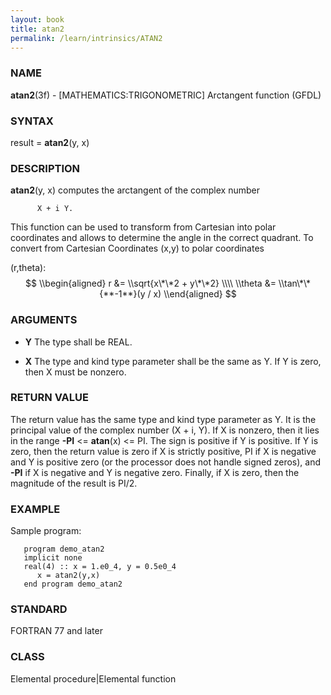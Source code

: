 ```yaml
---
layout: book
title: atan2
permalink: /learn/intrinsics/ATAN2
---
```

### NAME

**atan2**(3f) - \[MATHEMATICS:TRIGONOMETRIC\] Arctangent function
(GFDL)

### SYNTAX

result = **atan2**(y, x)

### DESCRIPTION

**atan2**(y, x) computes the arctangent of the complex number

```
      X + i Y.
```

This function can be used to transform from Cartesian into polar
coordinates and allows to determine the angle in the correct quadrant.
To convert from Cartesian Coordinates (x,y) to polar coordinates

(r,theta): $$ \\begin{aligned} r &= \\sqrt{x\*\*2 + y\*\*2} \\\\ \\theta
&= \\tan\*\*{**-1**}(y / x) \\end{aligned} $$

### ARGUMENTS

  - **Y**
    The type shall be REAL.

  - **X**
    The type and kind type parameter shall be the same as Y. If Y is
    zero, then X must be nonzero.

### RETURN VALUE

The return value has the same type and kind type parameter as Y. It is
the principal value of the complex number (X + i, Y). If X is nonzero,
then it lies in the range **-PI** \<= **atan**(x) \<= PI. The sign is
positive if Y is positive. If Y is zero, then the return value is zero
if X is strictly positive, PI if X is negative and Y is positive zero
(or the processor does not handle signed zeros), and **-PI** if X is
negative and Y is negative zero. Finally, if X is zero, then the
magnitude of the result is PI/2.

### EXAMPLE

Sample program:

```
   program demo_atan2
   implicit none
   real(4) :: x = 1.e0_4, y = 0.5e0_4
      x = atan2(y,x)
   end program demo_atan2
```

### STANDARD

FORTRAN 77 and later

### CLASS

Elemental procedure\|Elemental function

